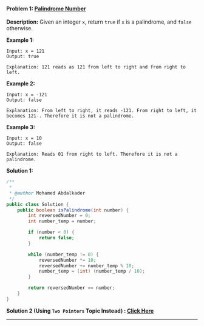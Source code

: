 #### Problem 1: [Palindrome Number](https://leetcode.com/problems/palindrome-number/)

**Description:**
Given an integer `x`, return `true` if `x` is a palindrome, and `false` otherwise.


**Example 1:**
```plaintext
Input: x = 121
Output: true

Explanation: 121 reads as 121 from left to right and from right to left.
```

**Example 2:**
```plaintext
Input: x = -121
Output: false

Explanation: From left to right, it reads -121. From right to left, it becomes 121-. Therefore it is not a palindrome.
```

**Example 3:**
```plaintext
Input: x = 10
Output: false

Explanation: Reads 01 from right to left. Therefore it is not a palindrome.
```

**Solution 1:**
```java
/**
 *
 * @author Mohamed Abdalkader
 */
public class Solution {
    public boolean isPalindrome(int number) {
        int reversedNumber = 0;
        int number_temp = number;

        if (number < 0) {
            return false;
        }

        while (number_temp != 0) {
            reversedNumber *= 10;
            reversedNumber += number_temp % 10;
            number_temp = (int) (number_temp / 10);
        }

        return reversedNumber == number;
    }
}
```

**Solution 2 (Using `Two Pointers` Topic Instead) : [Click Here](https://github.com/Mo-Abdalkader/Problem_Solving/blob/main/Two%20Pointers/README.md#problem-4-palindrome-number)**

***

